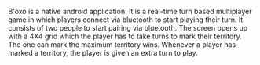 B'oxo is a native android application. It is a real-time turn based multiplayer game in which players connect via bluetooth to start playing their turn. It consists of two people to start pairing via bluetooth. The screen opens up with a 4X4 grid which the player has to take turns to mark their territory. The one can mark the maximum territory wins. Whenever a player has marked a territory, the player is given an extra turn to play.
